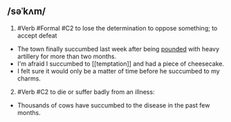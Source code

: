 ## /səˈkʌm/  
1. #Verb #Formal 
#C2
to lose the determination to oppose something; to accept defeat

- The town finally succumbed last week after being [pounded](pound) with heavy artillery for more than two months.
- I'm afraid I succumbed to [[temptation]] and had a piece of cheesecake.
- I felt sure it would only be a matter of time before he succumbed to my charms.

2. #Verb 
#C2 
to die or suffer badly from an illness:

- Thousands of cows have succumbed to the disease in the past few months.